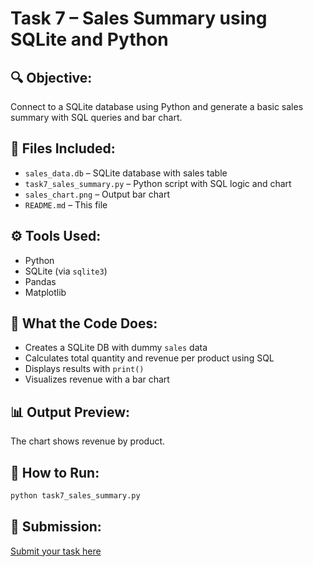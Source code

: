 # Task 7 – Sales Summary using SQLite and Python

## 🔍 Objective:
Connect to a SQLite database using Python and generate a basic sales summary with SQL queries and bar chart.

## 📂 Files Included:
- `sales_data.db` – SQLite database with sales table
- `task7_sales_summary.py` – Python script with SQL logic and chart
- `sales_chart.png` – Output bar chart
- `README.md` – This file

## ⚙️ Tools Used:
- Python
- SQLite (via `sqlite3`)
- Pandas
- Matplotlib

## 🧠 What the Code Does:
- Creates a SQLite DB with dummy `sales` data
- Calculates total quantity and revenue per product using SQL
- Displays results with `print()`
- Visualizes revenue with a bar chart

## 📊 Output Preview:
The chart shows revenue by product.

## 📌 How to Run:
```bash
python task7_sales_summary.py
```

## 🔗 Submission:
[Submit your task here](https://forms.gle/NDFXtthwetucUPAs5)
